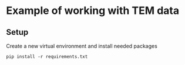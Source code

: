Example of working with TEM data
================================


Setup
-----
Create a new virtual environment and install needed packages

    pip install -r requirements.txt

